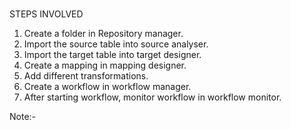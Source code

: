 # 
STEPS INVOLVED 
1. Create a folder in Repository manager.
2. Import the source table into source analyser.
3. Import the target table into target designer.
4. Create a mapping in mapping designer.
5. Add different transformations. 
6. Create a workflow in workflow manager.
7. After starting workflow, monitor workflow in workflow monitor.

Note:- 

